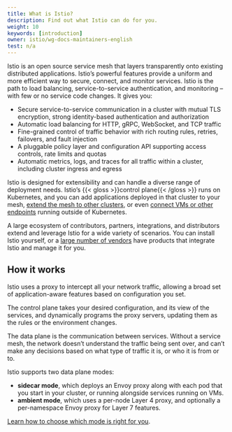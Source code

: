 ```yaml
---
title: What is Istio?
description: Find out what Istio can do for you.
weight: 10
keywords: [introduction]
owner: istio/wg-docs-maintainers-english
test: n/a
---
```


Istio is an open source service mesh that layers transparently onto existing distributed applications. Istio’s powerful features provide a uniform and more efficient way to secure, connect, and monitor services. Istio is the path to load balancing, service-to-service authentication, and monitoring – with few or no service code changes. It gives you:

* Secure service-to-service communication in a cluster with mutual TLS encryption, strong identity-based authentication and authorization
* Automatic load balancing for HTTP, gRPC, WebSocket, and TCP traffic
* Fine-grained control of traffic behavior with rich routing rules, retries, failovers, and fault injection
* A pluggable policy layer and configuration API supporting access controls, rate limits and quotas
* Automatic metrics, logs, and traces for all traffic within a cluster, including cluster ingress and egress

Istio is designed for extensibility and can handle a diverse range of deployment needs. Istio’s {{< gloss >}}control plane{{< /gloss >}} runs on Kubernetes, and you can add applications deployed in that cluster to your mesh, [extend the mesh to other clusters](/pt-br/docs/ops/deployment/deployment-models/), or even [connect VMs or other endpoints](/pt-br/docs/ops/deployment/vm-architecture/) running outside of Kubernetes.

A large ecosystem of contributors, partners, integrations, and distributors extend and leverage Istio for a wide variety of scenarios. You can install Istio yourself, or a [large number of vendors](/pt-br/about/ecosystem) have products that integrate Istio and manage it for you.

## How it works

Istio uses a proxy to intercept all your network traffic, allowing a broad set of application-aware features based on configuration you set.

The control plane takes your desired configuration, and its view of the services, and dynamically programs the proxy servers, updating them as the rules or the environment changes.

The data plane is the communication between services. Without a service mesh, the network doesn’t understand the traffic being sent over, and can’t make any decisions based on what type of traffic it is, or who it is from or to.

Istio supports two data plane modes:

* **sidecar mode**, which deploys an Envoy proxy along with each pod that you start in your cluster, or running alongside services running on VMs.
* **ambient mode**, which uses a per-node Layer 4 proxy, and optionally a per-namespace Envoy proxy for Layer 7 features.

[Learn how to choose which mode is right for you](/pt-br/docs/overview/dataplane-modes/).
